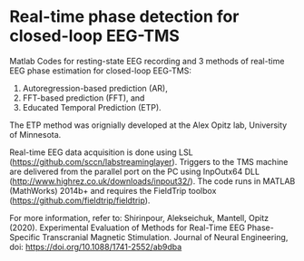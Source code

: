 # Real-time phase detection for closed-loop EEG-TMS
Matlab Codes for resting-state EEG recording and 3 methods of real-time EEG phase estimation for closed-loop EEG-TMS: 
1) Autoregression-based prediction (AR),
2) FFT-based prediction (FFT), and
3) Educated Temporal Prediction (ETP).

The ETP method was orignially developed at the Alex Opitz lab, University of Minnesota.

Real-time EEG data acquisition is done using LSL (https://github.com/sccn/labstreaminglayer). 
Triggers to the TMS machine are delivered from the parallel port on the PC using InpOutx64 DLL (http://www.highrez.co.uk/downloads/inpout32/).
The code runs in MATLAB (MathWorks) 2014b+ and requires the FieldTrip toolbox (https://github.com/fieldtrip/fieldtrip).

For more information, refer to:
Shirinpour, Alekseichuk, Mantell, Opitz (2020). Experimental Evaluation of Methods for Real-Time EEG Phase-Specific Transcranial Magnetic Stimulation. Journal of Neural Engineering, doi: https://doi.org/10.1088/1741-2552/ab9dba
